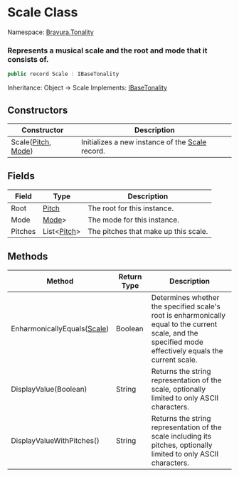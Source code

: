 # Scale Class

Namespace: [Bravura.Tonality](./Bravura.Tonality.md)

### Represents a musical scale and the root and mode that it consists of.

```csharp
public record Scale : IBaseTonality
```

Inheritance: Object -> Scale
Implements: [IBaseTonality](./Bravura.Tonality.IBaseTonality.md)

## Constructors
| Constructor | Description |
| --- | --- |
| Scale([Pitch](./Bravura.Tonality.Pitch.md), [Mode](./Bravura.Tonality.Mode.md)) | Initializes a new instance of the [Scale](./Bravura.Tonality.Scale.md) record. |

## Fields
| Field | Type | Description |
| --- | --- | --- |
| Root | [Pitch](./Bravura.Tonality.Pitch.md) | The root for this instance. |
| Mode | [Mode](./Bravura.Tonality.Mode.md)> | The mode for this instance. |
| Pitches | List<[Pitch](./Bravura.Tonality.Pitch.md)> | The pitches that make up this scale. |

## Methods
| Method | Return Type | Description |
| --- | --- | --- |
| EnharmonicallyEquals([Scale](./Bravura.Tonality.Scale.md)) | Boolean | Determines whether the specified scale's root is enharmonically equal to the current scale, and the specified mode effectively equals the current scale. |
| DisplayValue(Boolean) | String | Returns the string representation of the scale, optionally limited to only ASCII characters. |
| DisplayValueWithPitches() | String | Returns the string representation of the scale including its pitches, optionally limited to only ASCII characters. |
